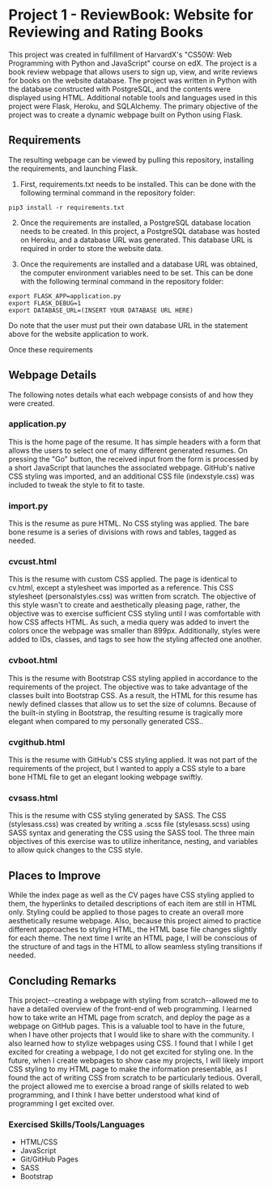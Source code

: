 # Project 1 - ReviewBook: Website for Reviewing and Rating Books

This project was created in fulfillment of HarvardX's "CS50W: Web Programming with Python and JavaScript" course on edX.  The project is a book review webpage that allows users to sign up, view, and write reviews for books on the website database.  The project was written in Python with the database constructed with PostgreSQL, and the contents were displayed using HTML.  Additional notable tools and languages used in this project were Flask, Heroku, and SQLAlchemy.  The primary objective of the project was to create a dynamic webpage built on Python using Flask.

## Requirements

The resulting webpage can be viewed by pulling this repository, installing the requirements, and launching Flask.  

1.  First, requirements.txt needs to be installed.  This can be done with the following terminal command in the repository folder:
```
pip3 install -r requirements.txt
```
2.  Once the requirements are installed, a PostgreSQL database location needs to be created.  In this project, a PostgreSQL database was hosted on Heroku, and a database URL was generated.  This database URL is required in order to store the website data.

3.  Once the requirements are installed and a database URL was obtained, the computer environment variables need to be set.  This can be done with the following terminal command in the repository folder:
```
export FLASK_APP=application.py
export FLASK_DEBUG=1
export DATABASE_URL=(INSERT YOUR DATABASE URL HERE)
```
Do note that the user must put their own database URL in the statement above for the website application to work.

Once these requirements

## Webpage Details

The following notes details what each webpage consists of and how they were created.

### application.py

This is the home page of the resume.  It has simple headers with a form that allows the users to select one of many different generated resumes.  On pressing the "Go" button, the received input from the form is processed by a short JavaScript that launches the associated webpage.  GitHub's native CSS styling was imported, and an additional CSS file (indexstyle.css) was included to tweak the style to fit to taste.

### import.py

This is the resume as pure HTML.  No CSS styling was applied.  The bare bone resume is a series of divisions with rows and tables, tagged as needed.

### cvcust.html

This is the resume with custom CSS applied.  The page is identical to cv.html, except a stylesheet was imported as a reference.  This CSS stylesheet (personalstyles.css) was written from scratch.  The objective of this style wasn't to create and aesthetically pleasing page, rather, the objective was to exercise sufficient CSS styling until I was comfortable with how CSS affects HTML.  As such, a media query was added to invert the colors once the webpage was smaller than 899px.  Additionally, styles were added to IDs, classes, and tags to see how the styling affected one another.

### cvboot.html

This is the resume with Bootstrap CSS styling applied in accordance to the requirements of the project.  The objective was to take advantage of the classes built into Bootstrap CSS.  As a result, the HTML for this resume has newly defined classes that allow us to set the size of columns.  Because of the built-in styling in Bootstrap, the resulting resume is tragically more elegant when compared to my personally generated CSS..

### cvgithub.html

This is the resume with GitHub's CSS styling applied.  It was not part of the requirements of the project, but I wanted to apply a CSS style to a bare bone HTML file to get an elegant looking webpage swiftly.

### cvsass.html

This is the resume with CSS styling generated by SASS.  The CSS (stylesass.css) was created by writing a .scss file (stylesass.scss) using SASS syntax and generating the CSS using the SASS tool.  The three main objectives of this exercise was to utilize inheritance, nesting, and variables to allow quick changes to the CSS style.

## Places to Improve

While the index page as well as the CV pages have CSS styling applied to them, the hyperlinks to detailed descriptions of each item are still in HTML only.  Styling could be applied to those pages to create an overall more aesthetically resume webpage.  Also, because this project aimed to practice different approaches to styling HTML, the HTML base file changes slightly for each theme.  The next time I write an HTML page, I will be conscious of the structure of and tags in the HTML to allow seamless styling transitions if needed.

## Concluding Remarks

This project--creating a webpage with styling from scratch--allowed me to have a detailed overview of the front-end of web programming.  I learned how to take write an HTML page from scratch, and deploy the page as a webpage on GitHub pages.  This is a valuable tool to have in the future, when I have other projects that I would like to share with the community.  I also learned how to stylize webpages using CSS.  I found that I while I get excited for creating a webpage, I do not get excited for styling one.  In the future, when I create webpages to show case my projects, I will likely import CSS styling to my HTML page to make the information presentable, as I found the act of writing CSS from scratch to be particularly tedious.  Overall, the project allowed me to exercise a broad range of skills related to web programming, and I think I have better understood what kind of programming I get excited over.

### Exercised Skills/Tools/Languages
- HTML/CSS
- JavaScript
- Git/GitHub Pages
- SASS
- Bootstrap
